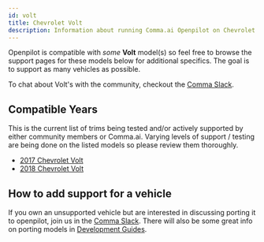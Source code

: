 ```yaml
---
id: volt
title: Chevrolet Volt
description: Information about running Comma.ai Openpilot on Chevrolet Volt vehicles.
---
```


Openpilot is compatible with *some* **Volt** model(s) so feel free to browse the support pages for these models below for additional specifics.
The goal is to support as many vehicles as possible.

To chat about Volt's with the community, checkout the  [Comma Slack](https://slack.comma.ai).
## Compatible Years

This is the current list of trims being tested and/or actively supported by either community members or Comma.ai.
Varying levels of support / testing are being done on the listed models so please review them thoroughly.

* [2017 Chevrolet Volt](/vehicles/chevrolet/volt/2017-chevrolet-volt/)
* [2018 Chevrolet Volt](/vehicles/chevrolet/volt/2018-chevrolet-volt/)

## How to add support for a vehicle

If you own an unsupported vehicle but are interested in discussing porting it to openpilot, join us in the [Comma Slack](https://slack.comma.ai).
There will also be some great info on porting models in [Development Guides](../../development/guides/).

